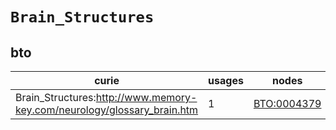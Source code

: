 # `Brain_Structures`

## bto

| curie                                                                   |   usages | nodes                                             |
|-------------------------------------------------------------------------|----------|---------------------------------------------------|
| Brain_Structures:http://www.memory-key.com/neurology/glossary_brain.htm |        1 | [BTO:0004379](https://bioregistry.io/BTO:0004379) |

